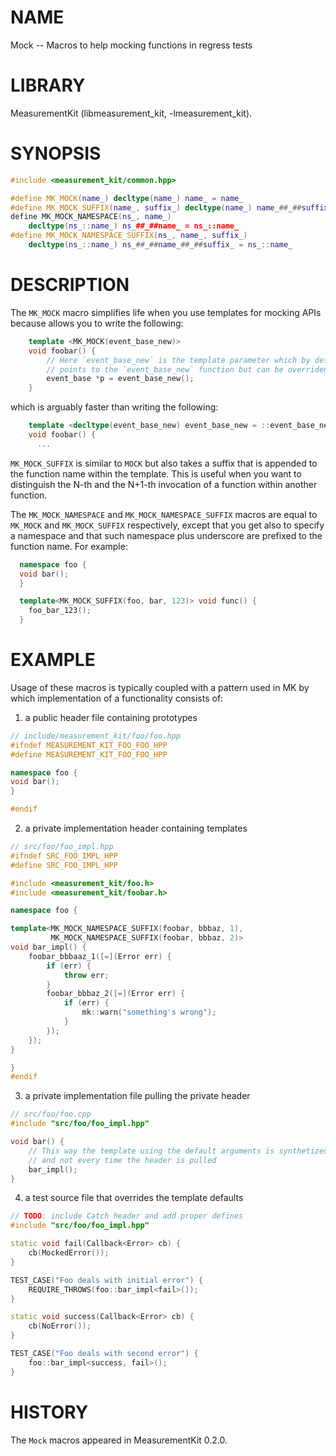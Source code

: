 # NAME
Mock -- Macros to help mocking functions in regress tests

# LIBRARY
MeasurementKit (libmeasurement_kit, -lmeasurement_kit).

# SYNOPSIS

```C++
#include <measurement_kit/common.hpp>

#define MK_MOCK(name_) decltype(name_) name_ = name_
#define MK_MOCK_SUFFIX(name_, suffix_) decltype(name_) name_##_##suffix_ = name_
define MK_MOCK_NAMESPACE(ns_, name_)                                          \
    decltype(ns_::name_) ns_##_##name_ = ns_::name_
#define MK_MOCK_NAMESPACE_SUFFIX(ns_, name_, suffix_)                          \
    decltype(ns_::name_) ns_##_##name_##_##suffix_ = ns_::name_
```

# DESCRIPTION

The `MK_MOCK` macro simplifies life when you use templates for mocking APIs because
allows you to write the following:

```C++
    template <MK_MOCK(event_base_new)>
    void foobar() {
        // Here `event_base_new` is the template parameter which by default
        // points to the `event_base_new` function but can be overriden
        event_base *p = event_base_new();
    }
```

which is arguably faster than writing the following:

```C++
    template <decltype(event_base_new) event_base_new = ::event_base_new>
    void foobar() {
      ...
```

`MK_MOCK_SUFFIX` is similar to `MOCK` but also takes a suffix that
is appended to the function name within the template. This is useful
when you want to distinguish the N-th and the N+1-th invocation of
a function within another function.

The `MK_MOCK_NAMESPACE` and `MK_MOCK_NAMESPACE_SUFFIX` macros are
equal to `MK_MOCK` and `MK_MOCK_SUFFIX` respectively, except that you
get also to specify a namespace and that such namespace plus underscore
are prefixed to the function name. For example:

```C++
  namespace foo {
  void bar();
  }

  template<MK_MOCK_SUFFIX(foo, bar, 123)> void func() {
    foo_bar_123();
  }
```

# EXAMPLE

Usage of these macros is typically coupled with a pattern used in MK
by which implementation of a functionality consists of:

1) a public header file containing prototypes

```C++
// include/measurement_kit/foo/foo.hpp
#ifndef MEASUREMENT_KIT_FOO_FOO_HPP
#define MEASUREMENT_KIT_FOO_FOO_HPP

namespace foo {
void bar();
}

#endif
```

2) a private implementation header containing templates

```C++
// src/foo/foo_impl.hpp
#ifndef SRC_FOO_IMPL_HPP
#define SRC_FOO_IMPL_HPP

#include <measurement_kit/foo.h>
#include <measurement_kit/foobar.h>

namespace foo {

template<MK_MOCK_NAMESPACE_SUFFIX(foobar, bbbaz, 1),
         MK_MOCK_NAMESPACE_SUFFIX(foobar, bbbaz, 2)>
void bar_impl() {
    foobar_bbbaaz_1([=](Error err) {
        if (err) {
            throw err;
        }
        foobar_bbbaz_2([=](Error err) {
            if (err) {
                mk::warn("something's wrong");
            }
        });
    });
}

}
#endif
```

3) a private implementation file pulling the private header

```C++
// src/foo/foo.cpp
#include "src/foo/foo_impl.hpp"

void bar() {
    // This way the template using the default arguments is synthetized here
    // and not every time the header is pulled
    bar_impl();
}
```

4) a test source file that overrides the template defaults

```C++
// TODO: include Catch header and add proper defines
#include "src/foo/foo_impl.hpp"

static void fail(Callback<Error> cb) {
    cb(MockedError());
}

TEST_CASE("Foo deals with initial error") {
    REQUIRE_THROWS(foo::bar_impl<fail>());
}

static void success(Callback<Error> cb) {
    cb(NoError());
}

TEST_CASE("Foo deals with second error") {
    foo::bar_impl<success, fail>();
}
```

# HISTORY

The `Mock` macros appeared in MeasurementKit 0.2.0.

